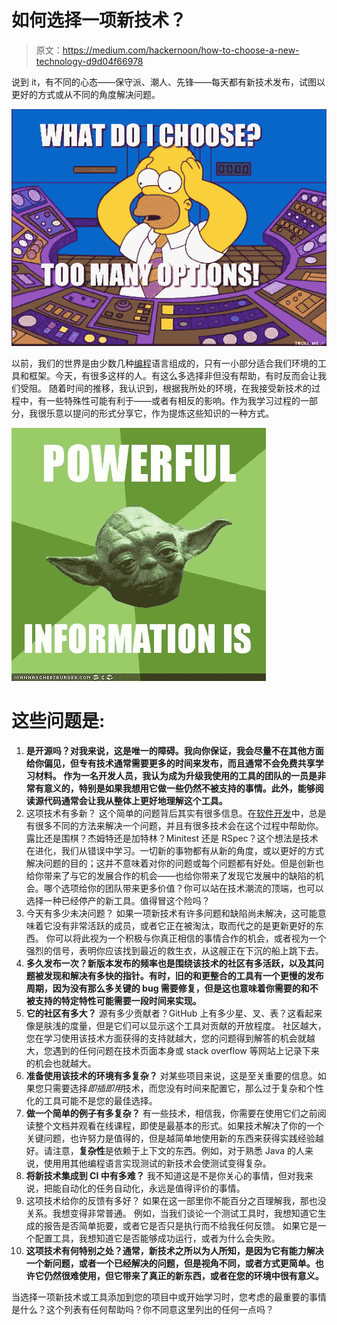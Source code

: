 # 如何选择一项新技术？

> 原文：<https://medium.com/hackernoon/how-to-choose-a-new-technology-d9d04f66978>

说到 it，有不同的心态——保守派、潮人、先锋——每天都有新技术发布，试图以更好的方式或从不同的角度解决问题。

![](img/c5da2f0888cd8775bad8e6a4f4a97108.png)

以前，我们的世界是由少数几种[编程](https://hackernoon.com/tagged/programming)语言组成的，只有一小部分适合我们环境的工具和框架。今天，有很多这样的人。有这么多选择非但没有帮助，有时反而会让我们受阻。
随着时间的推移，我认识到，根据我所处的环境，在我接受新技术的过程中，有一些特殊性可能有利于——或者有相反的影响。作为我学习过程的一部分，我很乐意以提问的形式分享它，作为提炼这些知识的一种方式。

![](img/bdf2df7996d2e938331d2e8d0e414798.png)

# 这些问题是:

1.  **是开源吗？对我来说，这是唯一的障碍。我向你保证，我会尽量不在其他方面给你偏见，但专有技术通常需要更多的时间来发布，而且通常不会免费共享学习材料。
    作为一名开发人员，我认为成为升级我使用的工具的团队的一员是非常有意义的，特别是如果我想用它做一些仍然不被支持的事情。此外，能够阅读源代码通常会让我从整体上更好地理解这个工具。**
2.  这项技术有多新？
    这个简单的问题背后其实有很多信息。在[软件开发](https://hackernoon.com/tagged/software-development)中，总是有很多不同的方法来解决一个问题，并且有很多技术会在这个过程中帮助你。露比还是围棋？杰姆特还是加特林？Minitest 还是 RSpec？这个想法是技术在进化，我们从错误中学习。一切新的事物都有从新的角度，或以更好的方式解决问题的目的；这并不意味着对你的问题或每个问题都有好处。但是创新也给你带来了与它的发展合作的机会——也给你带来了发现它发展中的缺陷的机会。哪个选项给你的团队带来更多价值？你可以站在技术潮流的顶端，也可以选择一种已经停产的新工具。值得冒这个险吗？
3.  今天有多少未决问题？
    如果一项新技术有许多问题和缺陷尚未解决，这可能意味着它没有非常活跃的成员，或者它正在被淘汰，取而代之的是更新更好的东西。
    你可以将此视为一个积极与你真正相信的事情合作的机会，或者视为一个强烈的信号，表明你应该找到最近的救生衣，从这艘正在下沉的船上跳下去。
4.  **多久发布一次？新版本发布的频率也是围绕该技术的社区有多活跃，以及其问题被发现和解决有多快的指针。有时，旧的和更整合的工具有一个更慢的发布周期，因为没有那么多关键的 bug 需要修复，但是这也意味着你需要的和不被支持的特定特性可能需要一段时间来实现。**
5.  **它的社区有多大？** 源有多少贡献者？GitHub 上有多少星、叉、表？这看起来像是肤浅的度量，但是它们可以显示这个工具对贡献的开放程度。
    社区越大，您在学习使用该技术方面获得的支持就越大，您的问题得到解答的机会就越大，您遇到的任何问题在技术页面本身或 stack overflow 等网站上记录下来的机会也就越大。
6.  **准备使用该技术的环境有多复杂？** 对某些项目来说，这是至关重要的信息。如果您只需要选择*即插即用*技术，而您没有时间来配置它，那么过于复杂和个性化的工具可能不是您的最佳选择。
7.  **做一个简单的例子有多复杂？** 有一些技术，相信我，你需要在使用它们之前阅读整个文档并观看在线课程，即使是最基本的形式。如果技术解决了你的一个关键问题，也许努力是值得的，但是越简单地使用新的东西来获得实践经验越好。请注意，**复杂性**是依赖于上下文的东西。例如，对于熟悉 Java 的人来说，使用用其他编程语言实现测试的新技术会使测试变得复杂。
8.  **将新技术集成到 CI 中有多难？** 我不知道这是不是你关心的事情，但对我来说，把能自动化的任务自动化，永远是值得评价的事情。
9.  这项技术给你的反馈有多好？
    如果在这一部里你不能百分之百理解我，那也没关系。我想变得非常普通。
    例如，当我们谈论一个测试工具时，我想知道它生成的报告是否简单扼要，或者它是否只是执行而不给我任何反馈。
    如果它是一个配置工具，我想知道它是否能够成功运行，或者为什么会失败。
10.  **这项技术有何特别之处？通常，新技术之所以为人所知，是因为它有能力解决一个新问题，或者一个已经解决的问题，但是视角不同，或者方式更简单。也许它仍然很难使用，但它带来了真正的新东西，或者在您的环境中很有意义。**

当选择一项新技术或工具添加到您的项目中或开始学习时，您考虑的最重要的事情是什么？这个列表有任何帮助吗？你不同意这里列出的任何一点吗？